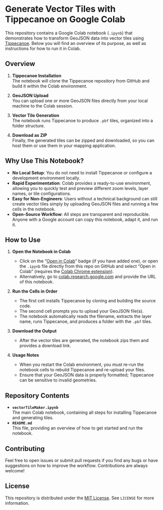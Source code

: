 # Generate Vector Tiles with Tippecanoe on Google Colab

This repository contains a Google Colab notebook (`.ipynb`) that demonstrates how to transform GeoJSON data into vector tiles using [Tippecanoe](https://github.com/mapbox/tippecanoe). Below you will find an overview of its purpose, as well as instructions for how to run it in Colab.

## Overview

1. **Tippecanoe Installation**  
   The notebook will clone the Tippecanoe repository from GitHub and build it within the Colab environment.

2. **GeoJSON Upload**  
   You can upload one or more GeoJSON files directly from your local machine to the Colab session.

3. **Vector Tile Generation**  
   The notebook runs Tippecanoe to produce `.pbf` tiles, organized into a folder structure.

4. **Download as ZIP**  
   Finally, the generated tiles can be zipped and downloaded, so you can host them or use them in your mapping application.

## Why Use This Notebook?

- **No Local Setup**: You do not need to install Tippecanoe or configure a development environment locally.
- **Rapid Experimentation**: Colab provides a ready-to-use environment, allowing you to quickly test and preview different zoom levels, layer names, or tile configurations.
- **Easy for Non-Engineers**: Users without a technical background can still create vector tiles simply by uploading GeoJSON files and running a few cells in the notebook.
- **Open-Source Workflow**: All steps are transparent and reproducible. Anyone with a Google account can copy this notebook, adapt it, and run it.

## How to Use

1. **Open the Notebook in Colab**  
   - Click on the “[Open in Colab](https://github.com/ShogoHirasawa/vectot-tile-maker/blob/main/vectorTileMaker.ipynb)” badge (if you have added one), or open the `.ipynb` file directly from this repo on GitHub and select “Open in Colab” (requires the [Colab Chrome extension](https://chrome.google.com/webstore/detail/open-in-colab/)).
   - Alternatively, go to [colab.research.google.com](https://colab.research.google.com) and provide the URL of this notebook.

2. **Run the Cells in Order**  
   - The first cell installs Tippecanoe by cloning and building the source code.
   - The second cell prompts you to upload your GeoJSON file(s).
   - The notebook automatically reads the filename, extracts the layer name, runs Tippecanoe, and produces a folder with the `.pbf` tiles.

3. **Download the Output**  
   - After the vector tiles are generated, the notebook zips them and provides a download link.

4. **Usage Notes**  
   - When you restart the Colab environment, you must re-run the notebook cells to rebuild Tippecanoe and re-upload your files.
   - Ensure that your GeoJSON data is properly formatted; Tippecanoe can be sensitive to invalid geometries.

## Repository Contents

- **`vectorTileMaker.ipynb`**  
  The main Colab notebook, containing all steps for installing Tippecanoe and generating tiles.  
- **`README.md`**  
  This file, providing an overview of how to get started and run the notebook.

## Contributing

Feel free to open issues or submit pull requests if you find any bugs or have suggestions on how to improve the workflow. Contributions are always welcome!

## License

This repository is distributed under the [MIT License](LICENSE). See `LICENSE` for more information.
